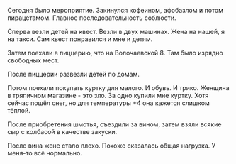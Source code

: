 Сегодня было мероприятие.
Закинулся кофеином, афобазлом и потом пирацетамом. Главное последовательность соблюсти.

Сперва везли детей на квест. Везли в двух машинах. Жена на нашей, я на такси.
Сам квест понравился и мне и детям.

Затем поехали в пиццерию, что на Волочаевской 8. Там было изрядно свободных мест.

После пиццерии развезли детей по домам.

Потом поехали покупать куртку для малого. И обувь. И трико. Женщина в тряпичном магазине - это зло. За одно купили мне куртку. Хотя сейчас пошёл снег, но для температуры +4 она кажется слишком тёплой.

После приобретения шмотья, съездили за вином, затем взяли всякие сыр с колбасой в качестве закуски.

После вина жене стало плохо.
Похоже сказалась общая нагрузка. У меня-то всё нормально.